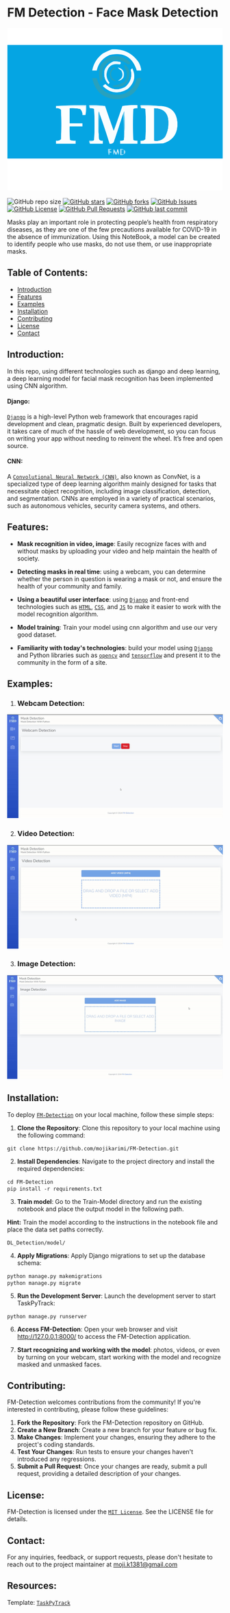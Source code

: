 # FM Detection - Face Mask Detection

![FMD Logo](DL_Detection/main/static/Images/readme_logo.png)

![GitHub repo size](https://img.shields.io/github/repo-size/mojikarimi/FM-Detection)
[![GitHub stars](https://img.shields.io/github/stars/mojikarimi/FM-Detection)](https://github.com/mojikarimi/FM-Detection/stargazers)
[![GitHub forks](https://img.shields.io/github/forks/mojikarimi/FM-detection)](https://github.com/mojikarimi/FM-Detection/network)
[![GitHub Issues](https://img.shields.io/github/issues/mojikarimi/FM-Detection)](https://github.com/mojikarimi/FM-Detection/issues)
[![GitHub License](https://img.shields.io/github/license/mojikarimi/FM-Detection)](https://github.com/mojikarimi/FM-Detection/blob/main/LICENSE)
[![GitHub Pull Requests](https://img.shields.io/github/issues-pr/mojikarimi/FM-Detection)](https://github.com/mojikarimi/FM-Detection/pulls)
[![GitHub last commit](https://img.shields.io/github/last-commit/mojikarimi/FM-Detection)](https://github.com/mojikarimi/FM-Detection/commits/main)

Masks play an important role in protecting people’s health from respiratory diseases, as they are one of the few
precautions available for COVID-19 in the absence of immunization. Using this NoteBook, a model can be created to
identify people who use masks, do not use them, or use inappropriate masks.

## Table of Contents:

- [Introduction](#introduction)
- [Features](#features)
- [Examples](#examples)
- [Installation](#installation)
- [Contributing](#contributing)
- [License](#license)
- [Contact](#contact)

## Introduction:

In this repo, using different technologies such as django and deep learning, a deep learning model for facial mask
recognition has been implemented using CNN algorithm.

#### Django:

[`Django`](https://www.djangoproject.com/) is a high-level Python web framework that encourages rapid development and
clean, pragmatic design. Built by experienced developers, it takes care of much of the hassle of web development, so you
can focus on writing your app without needing to reinvent the wheel. It’s free and open source.

#### CNN:

A [`Convolutional Neural Network (CNN)`](https://www.datacamp.com/tutorial/introduction-to-convolutional-neural-networks-cnns),
also known as ConvNet, is a specialized type of deep learning algorithm mainly designed for tasks that necessitate
object recognition, including image classification, detection, and segmentation. CNNs are employed in a variety of
practical scenarios, such as autonomous vehicles, security camera systems, and others.

## Features:

* **Mask recognition in video, image**: Easily recognize faces with and without masks by uploading your video and help
  maintain the health of society.

* **Detecting masks in real time**: using a webcam, you can determine whether the person in question is wearing a mask
  or not, and ensure the health of your community and family.

* **Using a beautiful user interface**: using [`Django`](https://www.djangoproject.com/) and front-end technologies such
  as [`HTML`](https://www.w3schools.com/html/), [`CSS`](https://developer.mozilla.org/en-US/docs/Web/CSS),
  and [`JS`](https://developer.mozilla.org/en-US/docs/Web/JavaScript) to make it easier to work with the model
  recognition algorithm.

* **Model training**: Train your model using cnn algorithm and use our very good dataset.

* **Familiarity with today's technologies**: build your model using [`Django`](https://www.djangoproject.com/) and
  Python libraries such as [`opencv`](https://opencv.org/) and [`tensorflow`](https://www.tensorflow.org/) and present
  it to the community in the form of a site.

## Examples:

1. ### Webcam Detection:

![Webcam Detection Example](exmple_media/example_webcam.gif)

2. ### Video Detection:

![Video Detection Example](exmple_media/example_video.gif)

3. ### Image Detection:

![Image Detection Example](exmple_media/example_image.gif)

## Installation:

To deploy [`FM-Detection`](https://github.com/mojikarimi/FM-Detection) on your local machine, follow these simple steps:

1. **Clone the Repository**: Clone this repository to your local machine using the following command:

```
git clone https://github.com/mojikarimi/FM-Detection.git
```

2. **Install Dependencies**: Navigate to the project directory and install the required dependencies:

```
cd FM-Detection
pip install -r requirements.txt
```

3. **Train model**: Go to the Train-Model directory and run the existing notebook and place the output model in the
   following path.

**Hint:** Train the model according to the instructions in the notebook file and place the data set paths correctly.

```
DL_Detection/model/
``` 

4. **Apply Migrations**: Apply Django migrations to set up the database schema:

```
python manage.py makemigrations
python manage.py migrate
```

5. **Run the Development Server**: Launch the development server to start TaskPyTrack:

```
python manage.py runserver
```

6. **Access FM-Detection**: Open your web browser and visit http://127.0.0.1:8000/ to access the FM-Detection
   application.

7. **Start recognizing and working with the model**: photos, videos, or even by turning on your webcam, start working
   with the model and recognize masked and unmasked faces.

## Contributing:

FM-Detection welcomes contributions from the community! If you're interested in contributing, please follow these
guidelines:

1. **Fork the Repository**: Fork the FM-Detection repository on GitHub.
2. **Create a New Branch**: Create a new branch for your feature or bug fix.
3. **Make Changes**: Implement your changes, ensuring they adhere to the project's coding standards.
4. **Test Your Changes**: Run tests to ensure your changes haven't introduced any regressions.
5. **Submit a Pull Request**: Once your changes are ready, submit a pull request, providing a detailed description of
   your changes.

## License:

FM-Detection is licensed under the [`MIT License`](https://github.com/mojikarimi/FM-Detection/blob/main/LICENSE). See
the LICENSE file for details.

## Contact:

For any inquiries, feedback, or support requests, please don't hesitate to reach out to the project maintainer at
moji.k1381@gmail.com


## Resources:

Template: [`TaskPyTrack`](https://github.com/farzadasgari/TaskPyTrack)

